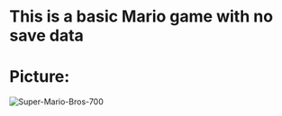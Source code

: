 # This is a basic Mario game with no save data

# Picture:
![Super-Mario-Bros-700](https://github.com/dinhtrungndt/Mario_Basic/assets/127390593/6050a06d-4e8d-4ada-acc3-7c78ec4d0646)
